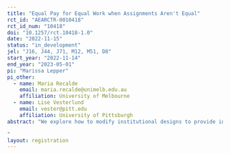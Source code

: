 ```yaml
---
title: "Equal Pay for Equal Work when Assignments Aren't Equal"
rct_id: "AEARCTR-0010418"
rct_id_num: "10418"
doi: "10.1257/rct.10418-1.0"
date: "2022-11-15"
status: "in_development"
jel: "J16, J44, J71, M12, M51, D8"
start_year: "2022-11-14"
end_year: "2023-05-01"
pi: "Marissa Lepper"
pi_other:
  - name: Maria Recalde
    email: maria.recalde@unimelb.edu.au
    affiliation: University of Melbourne
  - name: Lise Vesterlund
    email: vester@pitt.edu
    affiliation: University of Pittsburgh
abstract: "We explore how to modify institutional designs to provide information needed to give workers equal opportunities in the labor market. For example, performance evaluations often discount efforts on non-promotable tasks (committee service, helping others with their work, etc.) that do not impact the firm's key performance indicators. As women hold a larger share of this unrecognized work, their performance reviews will be worse than men's due to differences in work assignments, not effort. We explore performance evaluation options to lessen the impact of differential work assignments on pay. We use a laboratory experiment to look at how providing managers time usage and productivity measures for both promotable and non-promotable tasks to impacts wages and if managers avoid these disaggregated sources of information as an excuse to better compensate efforts on promotable tasks. This project provides concrete policy recommendations to reduce the gender gap in pay and promotion. 
"
layout: registration
---
```



